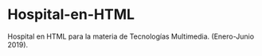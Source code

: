 # Hospital-en-HTML
Hospital en HTML para la materia de Tecnologías Multimedia. (Enero-Junio 2019). 
